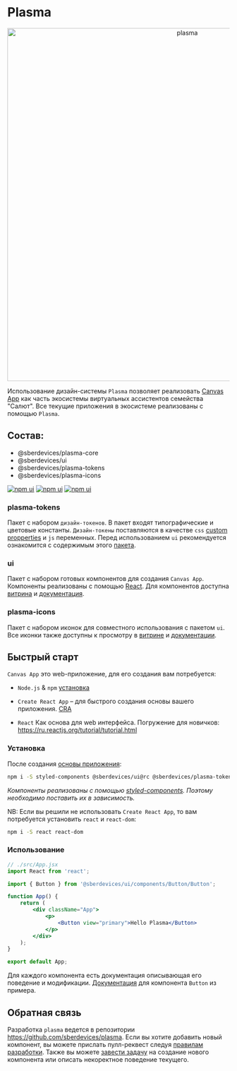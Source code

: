 # Plasma

<p align="center">
  <img width="800" src="https://user-images.githubusercontent.com/1813468/98610527-d37ba500-2300-11eb-87c3-80cc1c08ecb4.png" alt="plasma" />
</p>

Использование дизайн-системы `Plasma` позволяет реализовать [Canvas App](https://developer.sberdevices.ru/docs/ru/methodology/research/canvasapp) как часть экосистемы виртуальных ассистентов семейства "Салют". Все текущие приложения в экосистеме реализованы с помощью `Plasma`.

## Состав:

-   @sberdevices/plasma-core
-   @sberdevices/ui
-   @sberdevices/plasma-tokens
-   @sberdevices/plasma-icons

[![npm ui](https://img.shields.io/npm/v/@sberdevices/ui/rc?label=%40sberdevices%2Fui%40rc&style=for-the-badge)](https://www.npmjs.com/package/@sberdevices/ui)
[![npm ui](https://img.shields.io/npm/v/@sberdevices/plasma-tokens/rc?label=%40sberdevices%2Fplasma-tokens%40rc&style=for-the-badge)](https://www.npmjs.com/package/@sberdevices/plasma-tokens)
[![npm ui](https://img.shields.io/npm/v/@sberdevices/plasma-icons/rc?label=%40sberdevices%2Fplasma-icons%40rc&style=for-the-badge)](https://www.npmjs.com/package/@sberdevices/plasma-icons)

### plasma-tokens

Пакет с набором `дизайн-токенов`. В пакет входят типографические и цветовые константы. `Дизайн-токены` поставляются в качестве `css` [custom propperties](https://developer.mozilla.org/en-US/docs/Web/CSS/--*) и `js` переменных. Перед использованием `ui` рекомендуется ознакомится с содержимым этого [пакета](./packages/plasma-tokens/README.md).

### ui

Пакет с набором готовых компонентов для создания `Canvas App`. Компоненты реализованы с помощью [React](https://reactjs.org/). Для компонентов доступна [витрина](https://rc--5f96ec813d800900227e3b93.chromatic.com) и [документация](http://plasma.sberdevices.ru/).

### plasma-icons

Пакет с набором иконок для совместного использования с пакетом `ui`. Все иконки также доступны к просмотру в [витрине](https://rc--5f96ec813d800900227e3b93.chromatic.com) и [документации](http://plasma.sberdevices.ru/).

## Быстрый старт

`Canvas App` это web-приложение, для его создания вам потребуется:

-   `Node.js` & `npm` [установка](https://nodejs.org/ru/)

-   `Create React App` – для быстрого создания основы вашего приложения. [CRA](https://create-react-app.dev/docs/getting-started#quick-start)

-   `React` Как основа для web интерфейса. Погружение для новичков: https://ru.reactjs.org/tutorial/tutorial.html

### Установка

После создания [основы приложения](https://create-react-app.dev/docs/getting-started#quick-start):

```sh
npm i -S styled-components @sberdevices/ui@rc @sberdevices/plasma-tokens@rc @sberdevices/plasma-icons@rc
```

_Компоненты реализованы с помощью [styled-components](http://styled-components.com/). Поэтому необходимо поставить их в зависимость._

NB: Если вы решили не использовать `Create React App`, то вам потребуется установить `react` и `react-dom`:

```sh
npm i -S react react-dom
```

### Использование

```jsx
// ./src/App.jsx
import React from 'react';

import { Button } from '@sberdevices/ui/components/Button/Button';

function App() {
    return (
        <div className="App">
            <p>
                <Button view="primary">Hello Plasma</Button>
            </p>
        </div>
    );
}

export default App;
```

Для каждого компонента есть документация описывающая его поведение и модификации.
[Документация](http://plasma.sberdevices.ru/current/components/Button) для компонента `Button` из примера.

## Обратная связь

Разработка `plasma` ведется в репозитории https://github.com/sberdevices/plasma.
Если вы хотите добавить новый компонент, вы можете прислать пулл-реквест следуя [правилам разработки](./CONTRIBUTING.md). Также вы можете [завести задачу](https://github.com/sberdevices/plasma/issues/new) на создание нового компонента или описать некоректное поведение текущего.

